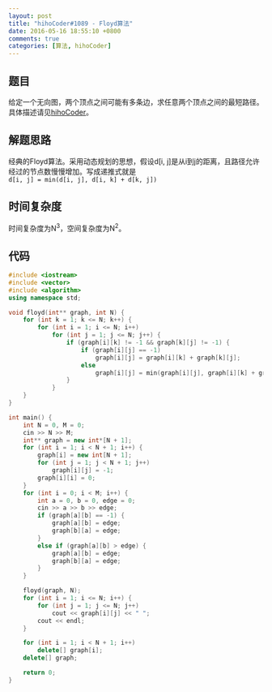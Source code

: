 ```yaml
---
layout: post
title: "hihoCoder#1089 - Floyd算法"
date: 2016-05-16 18:55:10 +0800
comments: true
categories: [算法, hihoCoder]
---
```


## 题目
给定一个无向图，两个顶点之间可能有多条边，求任意两个顶点之间的最短路径。    
具体描述请见[hihoCoder](http://hihocoder.com/problemset/problem/1089)。
<!--more-->
## 解题思路
经典的Floyd算法。采用动态规划的思想，假设d[i, j]是从i到j的距离，且路径允许经过的节点数慢慢增加。写成递推式就是  
`d[i, j] = min(d[i, j], d[i, k] + d[k, j])`
## 时间复杂度
时间复杂度为N<sup>3</sup>，空间复杂度为N<sup>2</sup>。
## 代码
```c++
#include <iostream>
#include <vector>
#include <algorithm>
using namespace std;

void floyd(int** graph, int N) {
	for (int k = 1; k <= N; k++) {
		for (int i = 1; i <= N; i++)
			for (int j = 1; j <= N; j++) {
				if (graph[i][k] != -1 && graph[k][j] != -1) {
					if (graph[i][j] == -1)
						graph[i][j] = graph[i][k] + graph[k][j];
					else
						graph[i][j] = min(graph[i][j], graph[i][k] + graph[k][j]);
				}
			}
	}
}

int main() {
	int N = 0, M = 0;
	cin >> N >> M;
	int** graph = new int*[N + 1];
	for (int i = 1; i < N + 1; i++) {
		graph[i] = new int[N + 1];
		for (int j = 1; j < N + 1; j++)
			graph[i][j] = -1;
		graph[i][i] = 0;
	}
	for (int i = 0; i < M; i++) {
		int a = 0, b = 0, edge = 0;
		cin >> a >> b >> edge;
		if (graph[a][b] == -1) {
			graph[a][b] = edge;
			graph[b][a] = edge;
		}
		else if (graph[a][b] > edge) {
			graph[a][b] = edge;
			graph[b][a] = edge;
		}
	}

	floyd(graph, N);
	for (int i = 1; i <= N; i++) {
		for (int j = 1; j <= N; j++)
			cout << graph[i][j] << " ";
		cout << endl;
	}

	for (int i = 1; i < N + 1; i++)
		delete[] graph[i];
	delete[] graph;

	return 0;
}
```